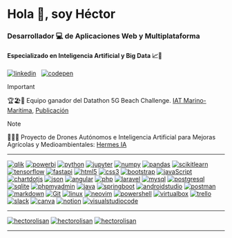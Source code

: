 # Hola 👋, soy Héctor
### Desarrollador 💻 de Aplicaciones Web y Multiplataforma
#### Especializado en Inteligencia Artificial y Big Data 📈🤖

[![linkedin](https://img.shields.io/badge/linkedin-hectorolisan-333B4B?style=for-the-badge&logo=linkedin&logoColor=white&labelColor=101010)](https://www.linkedin.com/in/hectorolisan)
&nbsp;
[![codepen](https://img.shields.io/badge/codepen-hectorolisan-333B4B?style=for-the-badge&logo=codepen&logoColor=white&labelColor=101010)](https://codepen.io/hectorOliSan)

> [!IMPORTANT]
>  🏆🏖️📶 Equipo ganador del Datathon 5G Beach Challenge. [IAT Marino-Marítima](https://www.linkedin.com/posts/iatmarinomar%C3%ADtima_datathon5gbeachchallenge-machinelearning-ugcPost-7132321942690234368-qSax), [Publicación](https://www.linkedin.com/posts/hectorolisan_datathon-datathon5g-datathon5gbeachchallenge-activity-7132123083917656064-FX9H)

> [!NOTE]
> 🌲🚁🧠 Proyecto de Drones Autónomos e Inteligencia Artificial para Mejoras Agrícolas y Medioambientales: [Hermes IA](https://www3.gobiernodecanarias.org/medusa/edublog/ieselrincon/2021/10/29/proyecto-hermesi/)

---

[![qlik](https://img.shields.io/badge/qlik-009848?style=for-the-badge&logo=qlik&logoColor=white&labelColor=101010)]()
[![powerbi](https://img.shields.io/badge/powerbi-F2C811?style=for-the-badge&logo=powerbi&logoColor=white&labelColor=101010)]()
[![python](https://img.shields.io/badge/python-3776AB?style=for-the-badge&logo=python&logoColor=white&labelColor=101010)]()
[![jupyter](https://img.shields.io/badge/jupyter-F37626?style=for-the-badge&logo=jupyter&logoColor=white&labelColor=101010)]()
[![numpy](https://img.shields.io/badge/numpy-013243?style=for-the-badge&logo=numpy&logoColor=white&labelColor=101010)]()
[![pandas](https://img.shields.io/badge/pandas-150458?style=for-the-badge&logo=pandas&logoColor=white&labelColor=101010)]()
[![scikitlearn](https://img.shields.io/badge/scikitlearn-F7931E?style=for-the-badge&logo=scikitlearn&logoColor=white&labelColor=101010)]()
[![tensorflow](https://img.shields.io/badge/tensorflow-FF6F00?style=for-the-badge&logo=tensorflow&logoColor=white&labelColor=101010)]()
[![fastapi](https://img.shields.io/badge/fastapi-009688?style=for-the-badge&logo=fastapi&logoColor=white&labelColor=101010)]()
[![html5](https://img.shields.io/badge/html5-1572B6?style=for-the-badge&logo=html5&logoColor=white&labelColor=101010)]()
[![css3](https://img.shields.io/badge/css3-E34F26?style=for-the-badge&logo=css3&logoColor=white&labelColor=101010)]()
[![bootstrap](https://img.shields.io/badge/bootstrap-7952B3?style=for-the-badge&logo=bootstrap&logoColor=white&labelColor=101010)]()
[![javaScript](https://img.shields.io/badge/javaScript-F7DF1E?style=for-the-badge&logo=javascript&logoColor=white&labelColor=101010)]()
[![chartdotjs](https://img.shields.io/badge/chartdotjs-FF6384?style=for-the-badge&logo=chartdotjs&logoColor=white&labelColor=101010)]()
[![json](https://img.shields.io/badge/json-000000?style=for-the-badge&logo=json&logoColor=white&labelColor=101010)]()
[![angular](https://img.shields.io/badge/angular-E23237?style=for-the-badge&logo=angular&logoColor=white&labelColor=101010)]()
[![php](https://img.shields.io/badge/php-777BB4?style=for-the-badge&logo=php&logoColor=white&labelColor=101010)]()
[![laravel](https://img.shields.io/badge/laravel-FF2D20?style=for-the-badge&logo=laravel&logoColor=white&labelColor=101010)]()
[![mysql](https://img.shields.io/badge/mysql-4479A1?style=for-the-badge&logo=mysql&logoColor=white&labelColor=101010)]()
[![postgresql](https://img.shields.io/badge/postgresql-4169E1?style=for-the-badge&logo=postgresql&logoColor=white&labelColor=101010)]()
[![sqlite](https://img.shields.io/badge/sqlite-003B57?style=for-the-badge&logo=sqlite&logoColor=white&labelColor=101010)]()
[![phpmyadmin](https://img.shields.io/badge/phpmyadmin-6C78AF?style=for-the-badge&logo=phpmyadmin&logoColor=white&labelColor=101010)]()
[![java](https://img.shields.io/badge/java-EC2025?style=for-the-badge&logo=openjdk&logoColor=white&labelColor=101010)]()
[![springboot](https://img.shields.io/badge/springboot-6DB33F?style=for-the-badge&logo=springboot&logoColor=white&labelColor=101010)]()
[![androidstudio](https://img.shields.io/badge/androidstudio-3DDC84?style=for-the-badge&logo=androidstudio&logoColor=white&labelColor=101010)]()
[![postman](https://img.shields.io/badge/postman-FF6C37?style=for-the-badge&logo=postman&logoColor=white&labelColor=101010)]()
[![markdown](https://img.shields.io/badge/markdown-000000?style=for-the-badge&logo=markdown&logoColor=white&labelColor=101010)]()
[![Git](https://img.shields.io/badge/Git-EC2025?style=for-the-badge&logo=git&logoColor=white&labelColor=101010)]()
[![linux](https://img.shields.io/badge/linux-FCC624?style=for-the-badge&logo=linux&logoColor=white&labelColor=101010)]()
[![neovim](https://img.shields.io/badge/neovim-57A143?style=for-the-badge&logo=neovim&logoColor=white&labelColor=101010)]()
[![powershell](https://img.shields.io/badge/powershell-5391FE?style=for-the-badge&logo=powershell&logoColor=white&labelColor=101010)]()
[![virtualbox](https://img.shields.io/badge/virtualbox-183A61?style=for-the-badge&logo=virtualbox&logoColor=white&labelColor=101010)]()
[![trello](https://img.shields.io/badge/trello-0052CC?style=for-the-badge&logo=trello&logoColor=white&labelColor=101010)]()
[![slack](https://img.shields.io/badge/slack-4A154B?style=for-the-badge&logo=slack&logoColor=white&labelColor=101010)]()
[![canva](https://img.shields.io/badge/canva-00C4CC?style=for-the-badge&logo=canva&logoColor=white&labelColor=101010)]()
[![notion](https://img.shields.io/badge/notion-000000?style=for-the-badge&logo=notion&logoColor=white&labelColor=101010)]()
[![visualstudiocode](https://img.shields.io/badge/visualstudiocode-007ACC?style=for-the-badge&logo=visualstudiocode&logoColor=white&labelColor=101010)]()

---

[![hectorolisan](https://github-readme-stats.vercel.app/api?username=hectorolisan&show_icons=true&locale=es&title_color=333B4B&hide_title=true&icon_color=333B4B&bg_color=00000000&text_color=FFFFFF&card_width=450)]()
[![hectorolisan](https://github-readme-stats.vercel.app/api/top-langs?username=hectorOliSan&theme=dark&show_icons=true&locale=es&layout=compact&line_height=20&bg_color=00000000&card_width=400)]()
[![hectorolisan](https://github-readme-streak-stats.herokuapp.com?user=hectorolisan&locale=es&theme=dark&date_format=j%20M%5B%20Y%5D&background=00000000&fire=333B4B&ring=333B4B&currStreakLabel=333B4B&card_width=900)]()

---
